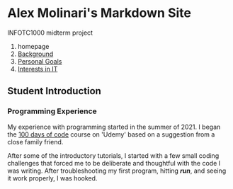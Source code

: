 # Alex Molinari's Markdown Site
INFOTC1000 midterm project

1. homepage
2. [Background](background.md)
3. [Personal Goals](Personal_Goals.md)
4. [Interests in IT](interests_in_IT.md)

## Student Introduction
### Programming Experience
My experience with programming started in the summer of 2021.  I began the [100 days of code](https://www.udemy.com/course/100-days-of-code/) course on 'Udemy' based on a suggestion from a close family friend.  

After some of the introductory tutorials, I started with a few small coding challenges that forced me to be deliberate and thoughtful with the code I was writing.  After troubleshooting my first program, hitting **_run_**, and seeing it work properly, I was hooked.


